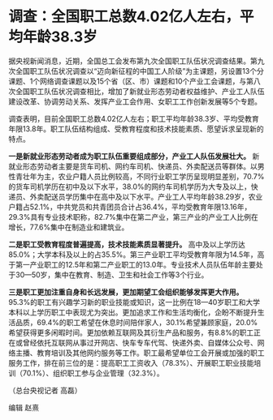 # 调查：全国职工总数4.02亿人左右，平均年龄38.3岁

据央视新闻消息，近期，全国总工会发布第九次全国职工队伍状况调查结果。第九次全国职工队伍状况调查以“迈向新征程的中国工人阶级”为主课题，另设置13个分课题、1个网络调查课题以及15个省（区、市）课题和10个产业工会课题，与第八次全国职工队伍状况调查相比，增加了新就业形态劳动者权益维护、产业工人队伍建设改革、协调劳动关系、发挥产业工会作用、女职工工作创新发展等5个专题。

调查表明，目前全国职工总数4.02亿人左右；职工平均年龄38.3岁、平均受教育年限13.8年。职工队伍结构组成、受教育程度和技术技能素质、愿望诉求呈现新的特点。

**一是新就业形态劳动者成为职工队伍重要组成部分，产业工人队伍发展壮大。**
新就业形态劳动者主要是货车司机、网约车司机、快递员、外卖配送员等群体。以男性青壮年为主，农业户籍人员比例较高，不同行业职工学历呈现明显差别，70.7%的货车司机学历在初中及以下水平，38.0%的网约车司机学历为大专及以上，快递员、外卖配送员学历集中在高中及以下水平。产业工人平均年龄38.29岁，农业户籍占52.1%，中共党员和共青团员合计占36.4%，平均受教育年限13.16年，29.3%具有专业技术职称，82.7%集中在第二产业，第三产业的产业工人比例在增长，77.6%集中在制造业和建筑业。

**二是职工受教育程度普遍提高，技术技能素质显著提升。**
高中及以上学历达85.0%；大学本科及以上的占35.5%。第三产业职工平均受教育年限为14.5年，高于第一产业职工的12.5年和第二产业职工的13.0年。专业技术人员队伍年龄主要处于30—50岁，集中在教育、制造、卫生和社会工作等3个行业。

**三是职工更加注重自身和长远发展，更加期望工会组织能够发挥更大作用。**
95.3%的职工有兴趣学习新的职业技能或知识，这一比例在18—40岁职工和大学本科以上学历职工中表现尤为突出。更加追求工作和生活均衡化，企盼不断提升生活品质，69.4%的职工希望在休息时间陪伴家人，30.1%希望兼顾家庭，20.0%希望获得更多闲暇时间。更加依赖互联网及其衍生产品和服务，有8.8%的职工正在或曾经依托互联网从事过开网店、快车专车代驾、快递外卖、自媒体公众号、网络主播、教育培训及其他网约服务等工作。职工最希望单位工会开展或加强的职工服务工作，排在前三位的是：提高职工工资收入（78.3%）、开展职工职业技能培训（70.1%）、组织职工参与企业管理（32.3%）。

（总台央视记者 高磊）

编辑 赵熹

